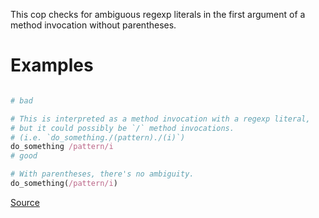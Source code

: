 
This cop checks for ambiguous regexp literals in the first argument of
a method invocation without parentheses.

# Examples

```ruby

# bad

# This is interpreted as a method invocation with a regexp literal,
# but it could possibly be `/` method invocations.
# (i.e. `do_something./(pattern)./(i)`)
do_something /pattern/i
# good

# With parentheses, there's no ambiguity.
do_something(/pattern/i)
```

[Source](http://www.rubydoc.info/gems/rubocop/RuboCop/Cop/Lint/AmbiguousRegexpLiteral)